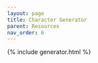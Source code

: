 ```yaml
---
layout: page
title: Character Generator
parent: Resources
nav_order: 6
---
```

{% include generator.html %}
